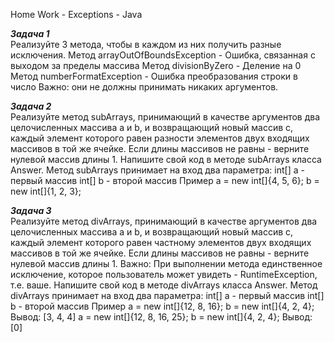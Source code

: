 Home Work - Exceptions - Java

***Задача 1***\
Реализуйте 3 метода, чтобы в каждом из них получить разные исключения.
Метод arrayOutOfBoundsException - Ошибка, связанная с выходом за пределы массива
Метод divisionByZero - Деление на 0
Метод numberFormatException - Ошибка преобразования строки в число
Важно: они не должны принимать никаких аргументов.

***Задача 2***\
Реализуйте метод subArrays, принимающий в качестве аргументов два целочисленных массива a и b,
и возвращающий новый массив c, каждый элемент которого равен разности элементов двух входящих массивов в той же ячейке.
Если длины массивов не равны - верните нулевой массив длины 1.
Напишите свой код в методе subArrays класса Answer. 
Метод subArrays принимает на вход два параметра:
    int[] a - первый массив 
    int[] b - второй массив
Пример
    a = new int[]{4, 5, 6};
    b = new int[]{1, 2, 3};

***Задача 3***\
Реализуйте метод divArrays, принимающий в качестве аргументов два целочисленных массива a и b,
и возвращающий новый массив с, каждый элемент которого равен частному элементов двух входящих массивов в той же ячейке.
Если длины массивов не равны - верните нулевой массив длины 1.
Важно: При выполнении метода единственное исключение, которое пользователь может увидеть - RuntimeException, т.е. ваше.
Напишите свой код в методе divArrays класса Answer. 
Метод divArrays принимает на вход два параметра:
    int[] a - первый массив
    int[] b - второй массив
Пример
    a = new int[]{12, 8, 16};
    b = new int[]{4, 2, 4};
Вывод: [3, 4, 4]
    a = new int[]{12, 8, 16, 25};
    b = new int[]{4, 2, 4};
Вывод: [0]